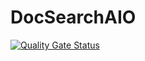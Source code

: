 # DocSearchAIO

[![Quality Gate Status](https://sonar.gretzki.ddns.net/api/project_badges/measure?project=de655c1ea1243b2da948cc9f0feb88f68fd22cc8&metric=alert_status&token=d649391818125331641ee2d0b26848faabefed4b)](https://sonar.gretzki.ddns.net/dashboard?id=de655c1ea1243b2da948cc9f0feb88f68fd22cc8)
